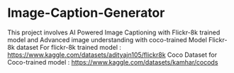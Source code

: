 # Image-Caption-Generator
This project involves AI Powered Image Captioning with Flickr-8k trained model and Advanced image understanding with coco-trained Model
Flickr-8k dataset For flickr-8k trained model : https://www.kaggle.com/datasets/adityajn105/flickr8k
Coco Dataset for Coco-trained model : https://www.kaggle.com/datasets/kamhar/cocods
